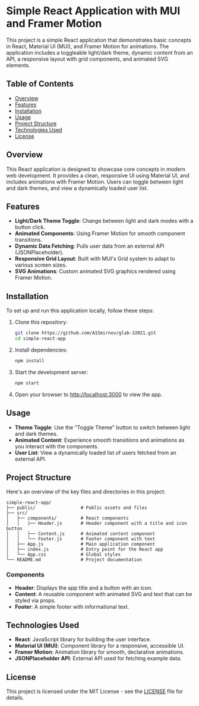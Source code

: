 # Simple React Application with MUI and Framer Motion

This project is a simple React application that demonstrates basic concepts in React, Material UI (MUI), and Framer Motion for animations. The application includes a toggleable light/dark theme, dynamic content from an API, a responsive layout with grid components, and animated SVG elements.

## Table of Contents
- [Overview](#overview)
- [Features](#features)
- [Installation](#installation)
- [Usage](#usage)
- [Project Structure](#project-structure)
- [Technologies Used](#technologies-used)
- [License](#license)

## Overview

This React application is designed to showcase core concepts in modern web development. It provides a clean, responsive UI using Material UI, and includes animations with Framer Motion. Users can toggle between light and dark themes, and view a dynamically loaded user list.

## Features

- **Light/Dark Theme Toggle**: Change between light and dark modes with a button click.
- **Animated Components**: Using Framer Motion for smooth component transitions.
- **Dynamic Data Fetching**: Pulls user data from an external API (JSONPlaceholder).
- **Responsive Grid Layout**: Built with MUI's Grid system to adapt to various screen sizes.
- **SVG Animations**: Custom animated SVG graphics rendered using Framer Motion.

## Installation

To set up and run this application locally, follow these steps:

1. Clone this repository:
    ```bash
    git clone https://github.com/A1Smirnov/glab-32021.git
    cd simple-react-app
    ```

2. Install dependencies:
    ```bash
    npm install
    ```

3. Start the development server:
    ```bash
    npm start
    ```

4. Open your browser to [http://localhost:3000](http://localhost:3000) to view the app.

## Usage

- **Theme Toggle**: Use the "Toggle Theme" button to switch between light and dark themes.
- **Animated Content**: Experience smooth transitions and animations as you interact with the components.
- **User List**: View a dynamically loaded list of users fetched from an external API.

## Project Structure

Here's an overview of the key files and directories in this project:

```
simple-react-app/
├── public/                 # Public assets and files
├── src/
│   ├── components/         # React components
│   │   ├── Header.js       # Header component with a title and icon button
│   │   ├── Content.js      # Animated content component
│   │   └── Footer.js       # Footer component with text
│   ├── App.js              # Main application component
│   ├── index.js            # Entry point for the React app
│   └── App.css             # Global styles
└── README.md               # Project documentation
```

### Components

- **Header**: Displays the app title and a button with an icon.
- **Content**: A reusable component with animated SVG and text that can be styled via props.
- **Footer**: A simple footer with informational text.

## Technologies Used

- **React**: JavaScript library for building the user interface.
- **Material UI (MUI)**: Component library for a responsive, accessible UI.
- **Framer Motion**: Animation library for smooth, declarative animations.
- **JSONPlaceholder API**: External API used for fetching example data.

## License

This project is licensed under the MIT License - see the [LICENSE](LICENSE) file for details.
```

